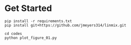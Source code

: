 

# Get Started
```
pip install -r requirements.txt
pip install git+https://github.com/jmeyers314/linmix.git
```
```
cd codes
python plot_figure_01.py